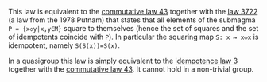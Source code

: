 This law is equivalent to the [commutative law 43](https://teorth.github.io/equational_theories/implications/?43) together with the [law 3722](https://teorth.github.io/equational_theories/implications/?3722) (a law from the 1978 Putnam) that states that all elements of the submagma `P = {x◇y|x,y∈M}` square to themselves (hence the set of squares and the set of idempotents coincide with `P`).  In particular the squaring map `S: x ↦ x◇x` is idempotent, namely `S(S(x))=S(x)`.

In a quasigroup this law is simply equivalent to the [idempotence law 3](https://teorth.github.io/equational_theories/implications/?3) together with the [commutative law 43](https://teorth.github.io/equational_theories/implications/?43).  It cannot hold in a non-trivial group.

